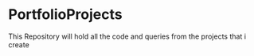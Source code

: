 # PortfolioProjects
This Repository will hold all the code and queries from the projects that i create
